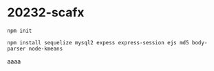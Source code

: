 # 20232-scafx

```
npm init

npm install sequelize mysql2 expess express-session ejs md5 body-parser node-kmeans
```
aaaa
